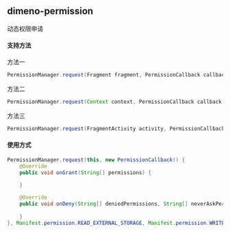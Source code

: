 ## dimeno-permission
动态权限申请

#### 支持方法
方法一
```java
PermissionManager.request(Fragment fragment, PermissionCallback callback, String... permissions)
``` 
方法二
```java
PermissionManager.request(Context context, PermissionCallback callback, String... permissions)
``` 
方法三
```java
PermissionManager.request(FragmentActivity activity, PermissionCallback callback, String... permissions)
``` 


#### 使用方式
```java
PermissionManager.request(this, new PermissionCallback() {
    @Override
    public void onGrant(String[] permissions) {
        
    }

    @Override
    public void onDeny(String[] deniedPermissions, String[] neverAskPermissions) {
        
    }
}, Manifest.permission.READ_EXTERNAL_STORAGE, Manifest.permission.WRITE_EXTERNAL_STORAGE);
```